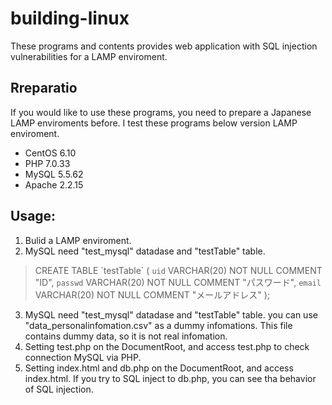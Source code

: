 # building-linux
These programs and contents provides web application with SQL injection vulnerabilities for a LAMP enviroment.<br>

## Rreparatio
If you would like to use these programs, you need to prepare a Japanese LAMP enviroments before.
I test these programs below version LAMP enviroment.
 - CentOS 6.10
 - PHP 7.0.33
 - MySQL 5.5.62
 - Apache 2.2.15

## Usage:
1. Bulid a LAMP enviroment.
2. MySQL need "test_mysql" datadase and "testTable" table.
 > CREATE TABLE \`testTable\` (
 > `uid` VARCHAR(20) NOT NULL COMMENT "ID",
 > `passwd` VARCHAR(20) NOT NULL COMMENT "パスワード",
 > `email` VARCHAR(20) NOT NULL COMMENT "メールアドレス"
 > );

3. MySQL need "test_mysql" datadase and "testTable" table. you can use "data_personalinfomation.csv" as a dummy infomations.
   This file contains dummy data, so it is not real infomation.
4. Setting test.php on the DocumentRoot, and access test.php to check connection MySQL via PHP.
5. Setting index.html and db.php on the DocumentRoot, and access index.html. If you try to SQL inject to db.php, you can see tha behavior of SQL injection.

